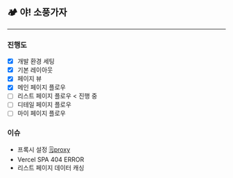 ## 🏕️ 야! 소풍가자

---

### 진행도

- [x] 개발 환경 세팅
- [x] 기본 레이아웃
- [x] 페이지 뷰
- [x] 메인 페이지 플로우
- [ ] 리스트 페이지 플로우 < 진행 중
- [ ] 디테일 페이지 플로우
- [ ] 마이 페이지 플로우

### 이슈

- 프록시 설정
  [🗒️proxy](https://laced-snapdragon-0cd.notion.site/proxy-112e7dfd77448076a8b0ee89177987b4?pvs=4)
- Vercel SPA 404 ERROR
- 리스트 페이지 데이터 캐싱
